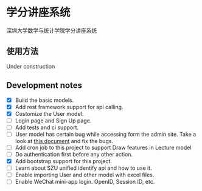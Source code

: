 # 学分讲座系统
深圳大学数学与统计学院学分讲座系统

## 使用方法
Under construction

## Development notes
- [x] Build the basic models.
- [x] Add rest framework support for api calling.
- [x] Customize the User model. 
- [ ] Login page and Sign Up page.
- [ ] Add tests and ci support.
- [ ] User model has certain bug while accessing form the admin site. 
Take a look at [this document](https://docs.djangoproject.com/en/2.2/topics/auth/customizing/) and fix the bugs.
- [ ] Add cron job to this project to support Draw features in Lecture model
- [ ] Do authentication first before any other action.
- [x] Add bootstrap support for this project.
- [ ] Learn about SZU unified identify api and how to use it.
- [ ] Enable importing User and other model with excel files.
- [ ] Enable WeChat mini-app login. OpenID, Session ID, etc.
